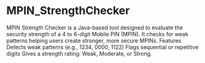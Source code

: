 # MPIN_StrengthChecker
MPIN Strength Checker is a Java-based tool designed to evaluate the security strength of a 4 to 6-digit Mobile PIN (MPIN). It checks for weak patterns helping users create stronger, more secure MPINs. Features Detects weak patterns (e.g., 1234, 0000, 1122)  Flags sequential or repetitive digits  Gives a strength rating: Weak, Moderate, or Strong.

